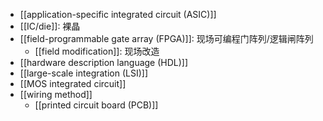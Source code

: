 - [[application-specific integrated circuit (ASIC)]]
- [[IC/die]]: 裸晶
- [[field-programmable gate array (FPGA)]]: 现场可编程门阵列/逻辑闸阵列
    - [[field modification]]: 现场改造
- [[hardware description language (HDL)]]
- [[large-scale integration (LSI)]]
- [[MOS integrated circuit]]
- [[wiring method]]
    - [[printed circuit board (PCB)]]
